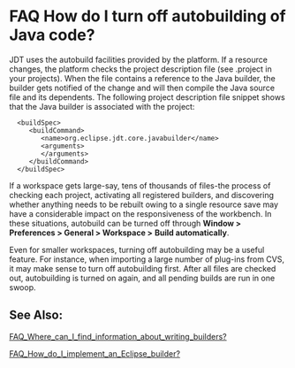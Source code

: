 

FAQ How do I turn off autobuilding of Java code?
================================================

JDT uses the autobuild facilities provided by the platform. If a resource changes, the platform checks the project description file (see .project in your projects). When the file contains a reference to the Java builder, the builder gets notified of the change and will then compile the Java source file and its dependents. The following project description file snippet shows that the Java builder is associated with the project:

      <buildSpec>
         <buildCommand>
            <name>org.eclipse.jdt.core.javabuilder</name>
            <arguments>
            </arguments>
         </buildCommand>
      </buildSpec>

If a workspace gets large-say, tens of thousands of files-the process of checking each project, activating all registered builders, and discovering whether anything needs to be rebuilt owing to a single resource save may have a considerable impact on the responsiveness of the workbench. In these situations, autobuild can be turned off through **Window > Preferences > General > Workspace >** **Build automatically**.

  

Even for smaller workspaces, turning off autobuilding may be a useful feature. For instance, when importing a large number of plug-ins from CVS, it may make sense to turn off autobuilding first. After all files are checked out, autobuilding is turned on again, and all pending builds are run in one swoop.

  

  

See Also:
---------

[FAQ\_Where\_can\_I\_find\_information\_about\_writing\_builders?](./FAQ_Where_can_I_find_information_about_writing_builders.md "FAQ Where can I find information about writing builders?")

  
[FAQ\_How\_do\_I\_implement\_an\_Eclipse_builder?](./FAQ_How_do_I_implement_an_Eclipse_builder.md "FAQ How do I implement an Eclipse builder?")

